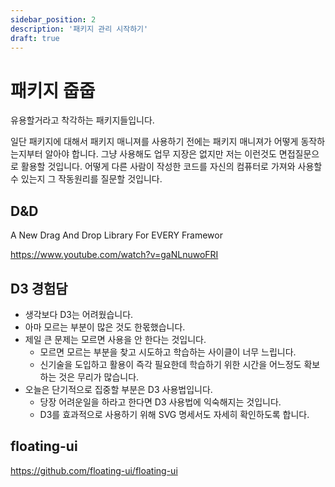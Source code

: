 ```yaml
---
sidebar_position: 2
description: '패키지 관리 시작하기'
draft: true
---
```


# 패키지 줍줍

유용할거라고 착각하는 패키지들입니다.

일단 패키지에 대해서 패키지 매니져를 사용하기 전에는 패키지 매니져가 어떻게 동작하는지부터 알아야 합니다. 그냥 사용해도 업무 지장은 없지만 저는 이런것도 면접질문으로 활용할 것입니다. 어떻게 다른 사람이 작성한 코드를 자신의 컴퓨터로 가져와 사용할 수 있는지 그 작동원리를 질문할 것입니다.

## D&D

A New Drag And Drop Library For EVERY Framewor

https://www.youtube.com/watch?v=gaNLnuwoFRI

## D3 경험담

- 생각보다 D3는 어려웠습니다.
- 아마 모르는 부분이 많은 것도 한몫했습니다.
- 제일 큰 문제는 모르면 사용을 안 한다는 것입니다.
  - 모르면 모르는 부분을 찾고 시도하고 학습하는 사이클이 너무 느립니다.
  - 신기술을 도입하고 활용이 즉각 필요한데 학습하기 위한 시간을 어느정도 확보하는 것은 무리가 많습니다. 
- 오늘은 단기적으로 집중할 부분은 D3 사용법입니다.
  - 당장 어려운일을 하라고 한다면 D3 사용법에 익숙해지는 것입니다.
  - D3를 효과적으로 사용하기 위해 SVG 명세서도 자세히 확인하도록 합니다.

## floating-ui

https://github.com/floating-ui/floating-ui
